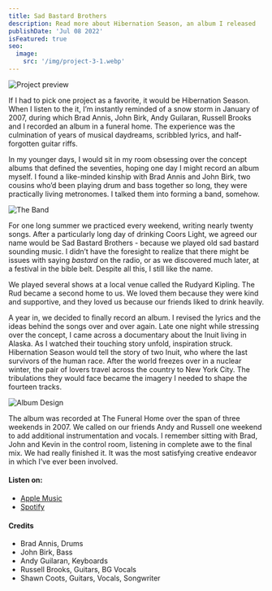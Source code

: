 ```yaml
---
title: Sad Bastard Brothers
description: Read more about Hibernation Season, an album I released
publishDate: 'Jul 08 2022'
isFeatured: true
seo:
  image:
    src: '/img/project-3-1.webp'
---
```


![Project preview](/img/project-3-1.webp)

If I had to pick one project as a favorite, it would be Hibernation Season. When I listen to the it, I’m instantly reminded of a snow storm in January of 2007, during which Brad Annis, John Birk, Andy Guilaran, Russell Brooks and I recorded an album in a funeral home. The experience was the culmination of years of musical daydreams, scribbled lyrics, and half-forgotten guitar riffs.

In my younger days, I would sit in my room obsessing over the concept albums that defined the seventies, hoping one day I might record an album myself. I found a like-minded kinship with Brad Annis and John Birk, two cousins who’d been playing drum and bass together so long, they were practically living metronomes. I talked them into forming a band, somehow.

![The Band](/img/project-3-band.webp)

For one long summer we practiced every weekend, writing nearly twenty songs. After a particularly long day of drinking Coors Light, we agreed our name would be Sad Bastard Brothers - because we played old sad bastard sounding music. I didn’t have the foresight to realize that there might be issues with saying _bastard_ on the radio, or as we discovered much later, at a festival in the bible belt. Despite all this, I still like the name.

We played several shows at a local venue called the Rudyard Kipling. The Rud became a second home to us. We loved them because they were kind and supportive, and they loved us because our friends liked to drink heavily.

A year in, we decided to finally record an album. I revised the lyrics and the ideas behind the songs over and over again. Late one night while stressing over the concept, I came across a documentary about the Inuit living in Alaska. As I watched their touching story unfold, inspiration struck. Hibernation Season would tell the story of two Inuit, who where the last survivors of the human race. After the world freezes over in a nuclear winter, the pair of lovers travel across the country to New York City. The tribulations they would face became the imagery I needed to shape the fourteen tracks.

![Album Design](/img/project-3-albumcover.webp)

The album was recorded at The Funeral Home over the span of three weekends in 2007. We called on our friends Andy and Russell one weekend to add additional instrumentation and vocals. I remember sitting with Brad, John and Kevin in the control room, listening in complete awe to the final mix. We had really finished it. It was the most satisfying creative endeavor in which I’ve ever been involved.

#### Listen on:

- [Apple Music](https://music.apple.com/us/album/hibernation-season/1426211841)
- [Spotify](https://open.spotify.com/album/6GOn8AxepwxVeKYaAYx16X?si=al5_R_atQu-D3EuVw8uQbQ)

#### Credits

- Brad Annis, Drums
- John Birk, Bass
- Andy Guilaran, Keyboards
- Russell Brooks, Guitars, BG Vocals
- Shawn Coots, Guitars, Vocals, Songwriter
